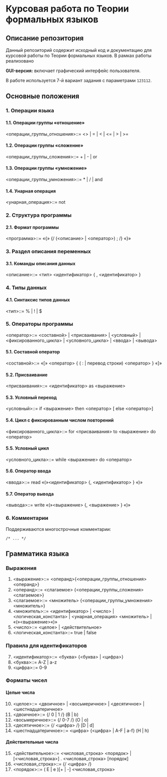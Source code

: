 # Курсовая работа по Теории формальных языков

## Описание репозитория

Данный репозиторий содержит исходный код и документацию для курсовой работы по Теории формальных языков. В рамках работы реализовано 

**GUI-версия:** включает графический интерфейс пользователя.

В работе используется 7-й вариант задания с параметрами `123112`.

## Основные положения

### 1. Операции языка

#### 1.1. Операции группы «отношение»
<операции_группы_отношения>::= <> | = | < | <= | > | >=

#### 1.2. Операции группы «сложение»
<операции_группы_сложения>::= + | - | or

#### 1.3. Операции группы «умножение»
<операции_группы_умножения>::= * | / | and

#### 1.4. Унарная операция
<унарная_операция>::= not

### 2. Структура программы

#### 2.1. Формат программы
<программа>::= «{» {/ (<описание> | <оператор>) ; /} «}»

### 3. Раздел описания переменных

#### 3.1. Команды описания данных
<описание>::= <тип> <идентификатор> { , <идентификатор> }

### 4. Типы данных

#### 4.1. Синтаксис типов данных
<тип>::= % | ! | $

### 5. Операторы программы

<оператор>::= <составной> | <присваивания> | <условный> | <фиксированного_цикла> | <условного_цикла> | <ввода> | <вывода>

#### 5.1. Составной оператор
<составной>::= «[» <оператор> { ( : | перевод строки) <оператор> } «]»

#### 5.2. Присваивание
<присваивания>::= <идентификатор> as <выражение>

#### 5.3. Условный переход
<условный>::= if <выражение> then <оператор> [ else <оператор>]

#### 5.4. Цикл с фиксированным числом повторений
<фиксированного_цикла>::= for <присваивания> to <выражение> do <оператор>

#### 5.5. Условный цикл
<условного_цикла>::= while <выражение> do <оператор>

#### 5.6. Оператор ввода
<ввода>::= read «(»<идентификатор> {, <идентификатор> } «)»

#### 5.7. Оператор вывода
<вывода>::= write «(»<выражение> {, <выражение> } «)»

### 6. Комментарии

Поддерживаются многострочные комментарии:
```plaintext
/* ... */
```

## Грамматика языка

### Выражения

1. <выражение>::= <операнд>{<операции_группы_отношения> <операнд>}
2. <операнд>::= <слагаемое> {<операции_группы_сложения> <слагаемое>}
3. <слагаемое>::= <множитель> {<операции_группы_умножения> <множитель>}
4. <множитель>::= <идентификатор> | <число> | <логическая_константа> | <унарная_операция> <множитель> | «(»<выражение>«)»
5. <число>::= <целое> | <действительное>
6. <логическая_константа>::= true | false
### Правила для идентификаторов
7. <идентификатор>::= <буква> {<буква> | <цифра>}
8. <буква>::= A-Z | a-z
9. <цифра>::= 0-9
### Форматы чисел
#### Целые числа
10. <целое>::= <двоичное> | <восьмеричное> | <десятичное> | <шестнадцатеричное>
11. <двоичное>::= {/ 0 | 1 /} (B | b)
12. <восьмеричное>::= {/ 0-7 /} (O | o)
13. <десятичное>::= {/ <цифра> /} [D | d]
14. <шестнадцатеричное>::= <цифра> {<цифра> | A-F | a-f} (H | h)
#### Действительные числа
15. <действительное>::= <числовая_строка> <порядок> | [<числовая_строка>] . <числовая_строка> [порядок]
16. <числовая_строка>::= {/ <цифра> /}
17. <порядок>::= ( E | e )[+ | -] <числовая_строка>
